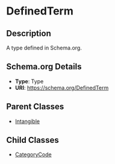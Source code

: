 # DefinedTerm

## Description
A type defined in Schema.org.

## Schema.org Details
- **Type**: Type
- **URI**: https://schema.org/DefinedTerm

## Parent Classes
- [Intangible](../Intangible.md)

## Child Classes
- [CategoryCode](CategoryCode/CategoryCode.md)

